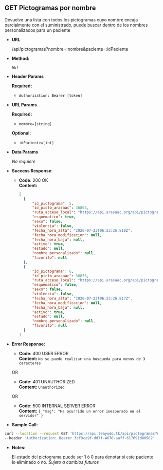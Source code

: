 **GET Pictogramas por nombre**
----
  Devuelve una lista con todos los pictogramas cuyo nombre encaja parcialmente con el suministrado, puede buscar dentro de los nombres personalizados para un paciente

* **URL**

  /api/pictogramas?nombre=:nombre&paciente=:idPaciente

* **Method:**

  `GET`

*  **Header Params**

    **Required:**
   * `Authorization: Bearer [token]`

*  **URL Params**

    **Required:**
   * `nombre=[string]`

    **Optional:**
   * `idPaciente=[int]`

* **Data Params**

   _No requiere_ 

* **Success Response:**

  * **Code:** 200 OK <br />
    **Content:**
    ```json
    [
      {
          "id_pictograma": 5,
          "id_picto_arasaac": 36863,
          "ruta_acceso_local": "https://api.arasaac.org/api/pictograms/36863",
          "esquematico": true,
          "sexo": false,
          "violencia": false,
          "fecha_hora_alta": "2020-07-23T06:23:26.810Z",
          "fecha_hora_modificacion": null,
          "fecha_hora_baja": null,
          "activo": true,
          "estado": null,
          "nombre_personalizado": null,
          "favorito": null
      },
      {
          "id_pictograma": 6,
          "id_picto_arasaac": 36856,
          "ruta_acceso_local": "https://api.arasaac.org/api/pictograms/36856",
          "esquematico": false,
          "sexo": false,
          "violencia": false,
          "fecha_hora_alta": "2020-07-23T06:23:26.817Z",
          "fecha_hora_modificacion": null,
          "fecha_hora_baja": null,
          "activo": true,
          "estado": null,
          "nombre_personalizado": null,
          "favorito": null
      }
    ]
    ```
 
* **Error Response:**

    * **Code:** 400 USER ERROR <br />
    **Content:** `No se puede realizar una busqueda para menos de 3 caracteres`

  OR

  * **Code:** 401 UNAUTHORIZED <br />
    **Content:** `Unauthorized`

  OR

  * **Code:** 500 INTERNAL SERVER ERROR <br />
    **Content:** `{ "msg": "Ha ocurrido un error inesperado en el servidor" }`

* **Sample Call:**

```bash
curl --location --request GET 'https://api.teayudo.tk/api/pictogramas?nombre=NombrePersonalizado1&paciente=1' \
--header 'Authorization: Bearer 3cf9ca9f-dd7f-4670-aaff-617691d80582'
```

* **Notes:**

  El estado del pictograma puede ser 1 ó 0 para denotar si este paciente lo eliminado o no. _Sujeto a cambios futuros_
